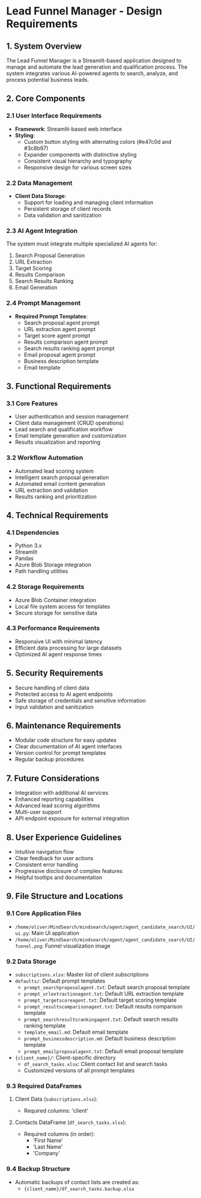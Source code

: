 # Lead Funnel Manager - Design Requirements

## 1. System Overview
The Lead Funnel Manager is a Streamlit-based application designed to manage and automate the lead generation and qualification process. The system integrates various AI-powered agents to search, analyze, and process potential business leads.

## 2. Core Components

### 2.1 User Interface Requirements
- **Framework**: Streamlit-based web interface
- **Styling**:
  - Custom button styling with alternating colors (#e47c0d and #3c8b97)
  - Expander components with distinctive styling
  - Consistent visual hierarchy and typography
  - Responsive design for various screen sizes

### 2.2 Data Management
- **Client Data Storage**:
  - Support for loading and managing client information
  - Persistent storage of client records
  - Data validation and sanitization

### 2.3 AI Agent Integration
The system must integrate multiple specialized AI agents for:
1. Search Proposal Generation
2. URL Extraction
3. Target Scoring
4. Results Comparison
5. Search Results Ranking
6. Email Generation

### 2.4 Prompt Management
- **Required Prompt Templates**:
  - Search proposal agent prompt
  - URL extraction agent prompt
  - Target score agent prompt
  - Results comparison agent prompt
  - Search results ranking agent prompt
  - Email proposal agent prompt
  - Business description template
  - Email template

## 3. Functional Requirements

### 3.1 Core Features
- User authentication and session management
- Client data management (CRUD operations)
- Lead search and qualification workflow
- Email template generation and customization
- Results visualization and reporting

### 3.2 Workflow Automation
- Automated lead scoring system
- Intelligent search proposal generation
- Automated email content generation
- URL extraction and validation
- Results ranking and prioritization

## 4. Technical Requirements

### 4.1 Dependencies
- Python 3.x
- Streamlit
- Pandas
- Azure Blob Storage integration
- Path handling utilities

### 4.2 Storage Requirements
- Azure Blob Container integration
- Local file system access for templates
- Secure storage for sensitive data

### 4.3 Performance Requirements
- Responsive UI with minimal latency
- Efficient data processing for large datasets
- Optimized AI agent response times

## 5. Security Requirements
- Secure handling of client data
- Protected access to AI agent endpoints
- Safe storage of credentials and sensitive information
- Input validation and sanitization

## 6. Maintenance Requirements
- Modular code structure for easy updates
- Clear documentation of AI agent interfaces
- Version control for prompt templates
- Regular backup procedures

## 7. Future Considerations
- Integration with additional AI services
- Enhanced reporting capabilities
- Advanced lead scoring algorithms
- Multi-user support
- API endpoint exposure for external integration

## 8. User Experience Guidelines
- Intuitive navigation flow
- Clear feedback for user actions
- Consistent error handling
- Progressive disclosure of complex features
- Helpful tooltips and documentation

## 9. File Structure and Locations

### 9.1 Core Application Files
- `/home/oliver/MindSearch/mindsearch/agent/agent_candidate_search/UI/ui.py`: Main UI application
- `/home/oliver/MindSearch/mindsearch/agent/agent_candidate_search/UI/funnel.png`: Funnel visualization image

### 9.2 Data Storage
- `subscriptions.xlsx`: Master list of client subscriptions
- `defaults/`: Default prompt templates
  - `prompt_searchproposalagent.txt`: Default search proposal template
  - `prompt_urlextractionagent.txt`: Default URL extraction template
  - `prompt_targetscoreagent.txt`: Default target scoring template
  - `prompt_resultscomparisonagent.txt`: Default results comparison template
  - `prompt_searchresultsrankingagent.txt`: Default search results ranking template
  - `template_email.md`: Default email template
  - `prompt_businessdescription.md`: Default business description template
  - `prompt_emailproposalagent.txt`: Default email proposal template
- `{client_name}/`: Client-specific directory
  - `df_search_tasks.xlsx`: Client contact list and search tasks
  - Customized versions of all prompt templates

### 9.3 Required DataFrames
1. Client Data (`subscriptions.xlsx`):
   - Required columns: 'client'

2. Contacts DataFrame (`df_search_tasks.xlsx`):
   - Required columns (in order):
     - 'First Name'
     - 'Last Name'
     - 'Company'

### 9.4 Backup Structure
- Automatic backups of contact lists are created as:
  - `{client_name}/df_search_tasks.backup.xlsx`
